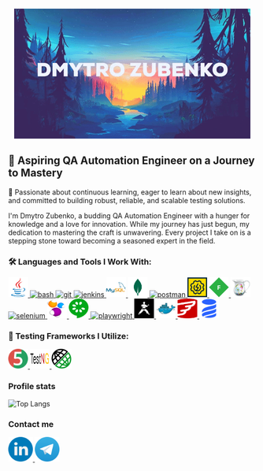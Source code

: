 <p align="center">
  <img src="https://github.com/dima123493/dima123493/blob/main/assets/giphy.gif" alt="animated" />
</p>

## 🚀 Aspiring QA Automation Engineer on a Journey to Mastery

📘 Passionate about continuous learning, eager to learn about new insights, and committed to building robust, reliable, and scalable testing solutions.

I'm Dmytro Zubenko, a budding QA Automation Engineer with a hunger for knowledge and a love for innovation. While my journey has just begun, my dedication to mastering the craft is unwavering. Every project I take on is a stepping stone toward becoming a seasoned expert in the field.

<h3 align="left">🛠️ Languages and Tools I Work With:</h3>
<p align="left"> 
<a href="https://www.java.com" target="_blank" rel="noreferrer"> <img src="https://raw.githubusercontent.com/devicons/devicon/master/icons/java/java-original.svg" alt="java" width="40" height="40"/> </a>
<a href="https://www.gnu.org/software/bash/" target="_blank" rel="noreferrer">
<img src="https://www.vectorlogo.zone/logos/gnu_bash/gnu_bash-icon.svg" alt="bash" width="40" height="40"/> </a> 
<a href="https://git-scm.com/" target="_blank" rel="noreferrer"> <img src="https://www.vectorlogo.zone/logos/git-scm/git-scm-icon.svg" alt="git" width="40" height="40"/> </a> 
<a href="https://www.jenkins.io" target="_blank" rel="noreferrer"> <img src="https://www.vectorlogo.zone/logos/jenkins/jenkins-icon.svg" alt="jenkins" width="40" height="40"/> </a> 
<a href="https://www.mysql.com/" target="_blank" rel="noreferrer"> <img src="https://raw.githubusercontent.com/devicons/devicon/master/icons/mysql/mysql-original-wordmark.svg" alt="mysql" width="40" height="40"/> </a> 
<a href="https://www.mongodb.com/" target="_blank" rel="noreferrer"> <img src="https://github.com/dima123493/dima123493/blob/main/assets/mongoDB-logo.png" alt="mongoDB" width="40" height="40"/> </a> 
<a href="https://postman.com" target="_blank" rel="noreferrer"> <img src="https://www.vectorlogo.zone/logos/getpostman/getpostman-icon.svg" alt="postman" width="40" height="40"/> </a> 
<a href="https://www.soapui.org" target="_blank" rel="noreferrer"> <img src="https://github.com/dima123493/dima123493/blob/main/assets/soapui_logo.png" alt="postman" width="40" height="40"/> </a> 
<a href="https://www.telerik.com/fiddler" target="_blank" rel="noreferrer"> <img src="https://github.com/dima123493/dima123493/blob/main/assets/Fiddler-Classic-Icon.png" alt="fiddler" width="40" height="40"/> </a> 
<a href="https://www.charlesproxy.com" target="_blank" rel="noreferrer"> <img src="https://github.com/dima123493/dima123493/blob/main/assets/charlesproxy-logo.png" alt="Charles Proxy" width="40" height="40"/> </a> 
<a href="https://www.selenium.dev" target="_blank" rel="noreferrer"> <img src="https://raw.githubusercontent.com/detain/svg-logos/780f25886640cef088af994181646db2f6b1a3f8/svg/selenium-logo.svg" alt="selenium" width="40" height="40"/> </a>
<a href="https://selenide.org" target="_blank" rel="noreferrer"> <img src="https://github.com/dima123493/dima123493/blob/main/assets/selenide%20logo.png" alt="selenide" width="40" height="40"/> </a>
<a href="https://cucumber.io" target="_blank" rel="noreferrer"> <img src="https://github.com/dima123493/dima123493/blob/main/assets/cucumber-logo.png" alt="cucumber" width="40" height="40"/> </a>
<a href="https://playwright.dev" target="_blank" rel="noreferrer"> <img src="https://raw.githubusercontent.com/bestofjs/bestofjs-webui/f2c2676e7e96c1a796109ff18534bd116eef009f/public/logos/playwright.svg" alt="playwright" width="40" height="40"/> </a>
<a href="https://www.karatelabs.io" target="_blank" rel="noreferrer"> <img src="https://github.com/dima123493/dima123493/blob/main/assets/karate-logo.png" alt="karate" width="40" height="40"/> </a>
<a href="https://www.docker.com/" target="_blank" rel="noreferrer"> <img src="https://raw.githubusercontent.com/devicons/devicon/1119b9f84c0290e0f0b38982099a2bd027a48bf1/icons/docker/docker-original.svg" alt="docker" width="40" height="40"/> </a>
<a href="https://www.red-gate.com/products/flyway/" target="_blank" rel="noreferrer"> <img src="https://github.com/dima123493/dima123493/blob/main/assets/flyway-logo.png" alt="flyway" width="40" height="40"/> </a>
<a href="https://www.liquibase.com" target="_blank" rel="noreferrer"> <img src="https://github.com/dima123493/dima123493/blob/main/assets/liquibase-logo.png" alt="liquibase" width="40" height="40"/> </a>
</p>

<h3 align="left">🔧 Testing Frameworks I Utilize:</h3>
<p align="left"> 
<a href="https://junit.org/junit5/" target="_blank" rel="noreferrer"> <img src="https://github.com/dima123493/dima123493/blob/main/assets/junit-5-logo.png" alt="JUnit5" width="40" height="40"/> </a>
<a href="https://testng.org" target="_blank" rel="noreferrer"> <img src="https://github.com/dima123493/dima123493/blob/main/assets/testNG%20logo.png" alt="TestNG" width="40" height="40"/> </a>
<a href="https://rest-assured.io" target="_blank" rel="noreferrer"> <img src="https://github.com/dima123493/dima123493/blob/main/assets/rest-assured%20logo.png" alt="Rest-Assured" width="40" height="40"/> </a>
</p>

### Profile stats
![Top Langs](https://github-readme-stats.vercel.app/api/top-langs/?username=dima123493&layout=compact)

### Contact me
<div id="contacts"> 
<a href="https://www.linkedin.com/in/dmytrozubenko/"> <img src="assets/linkedIn logo.png" width="50" height="50" alt="LinkedIn"/> </a> 
<a href="https://t.me/dmytro_zubenko"> <img src="assets/telegram logo.png" width="50" height="50" alt="Telegram"/> </a> 
</div>